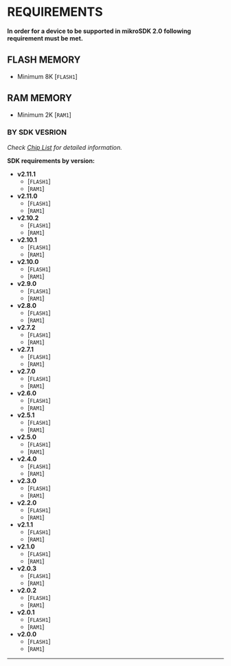# REQUIREMENTS

**In order for a device to be supported in mikroSDK 2.0**
**following requirement must be met.**

## FLASH MEMORY

* Minimum 8K [`FLASH1`]

## RAM MEMORY

* Minimum 2K [`RAM1`]

### BY SDK VESRION

*Check [Chip List](./SUPPORTED_CHIP_LIST.md) for detailed information.*

**SDK requirements by version:**

* **v2.11.1**
  * [`FLASH1`]
  * [`RAM1`]
* **v2.11.0**
  * [`FLASH1`]
  * [`RAM1`]
* **v2.10.2**
  * [`FLASH1`]
  * [`RAM1`]
* **v2.10.1**
  * [`FLASH1`]
  * [`RAM1`]
* **v2.10.0**
  * [`FLASH1`]
  * [`RAM1`]
* **v2.9.0**
  * [`FLASH1`]
  * [`RAM1`]
* **v2.8.0**
  * [`FLASH1`]
  * [`RAM1`]
* **v2.7.2**
  * [`FLASH1`]
  * [`RAM1`]
* **v2.7.1**
  * [`FLASH1`]
  * [`RAM1`]
* **v2.7.0**
  * [`FLASH1`]
  * [`RAM1`]
* **v2.6.0**
  * [`FLASH1`]
  * [`RAM1`]
* **v2.5.1**
  * [`FLASH1`]
  * [`RAM1`]
* **v2.5.0**
  * [`FLASH1`]
  * [`RAM1`]
* **v2.4.0**
  * [`FLASH1`]
  * [`RAM1`]
* **v2.3.0**
  * [`FLASH1`]
  * [`RAM1`]
* **v2.2.0**
  * [`FLASH1`]
  * [`RAM1`]
* **v2.1.1**
  * [`FLASH1`]
  * [`RAM1`]
* **v2.1.0**
  * [`FLASH1`]
  * [`RAM1`]
* **v2.0.3**
  * [`FLASH1`]
  * [`RAM1`]
* **v2.0.2**
  * [`FLASH1`]
  * [`RAM1`]
* **v2.0.1**
  * [`FLASH1`]
  * [`RAM1`]
* **v2.0.0**
  * [`FLASH1`]
  * [`RAM1`]

---
